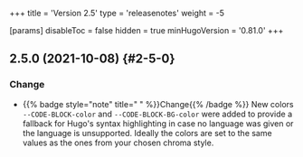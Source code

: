 +++
title = 'Version 2.5'
type = 'releasenotes'
weight = -5

[params]
  disableToc = false
  hidden = true
  minHugoVersion = '0.81.0'
+++

## 2.5.0 (2021-10-08) {#2-5-0}

### Change

- {{% badge style="note" title=" " %}}Change{{% /badge %}} New colors `--CODE-BLOCK-color` and `--CODE-BLOCK-BG-color` were added to provide a fallback for Hugo's syntax highlighting in case no language was given or the language is unsupported. Ideally the colors are set to the same values as the ones from your chosen chroma style.
